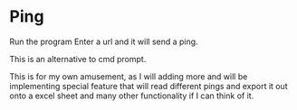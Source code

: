 # Ping


Run the program
Enter a url and it will send a ping.

This is an alternative to cmd prompt.

This is for my own amusement, as I will adding more and will be implementing special feature that will read
different pings and export it out onto a excel sheet and many other functionality if I can think of it.

